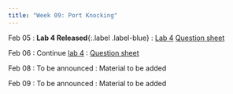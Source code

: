 ```yaml
---
title: "Week 09: Port Knocking"
---
```


Feb 05
: **Lab 4 Released**{:.label .label-blue}
  : [Lab 4]({{site.baseurl}}/docs/labs/lab4) [Question sheet]({{site.baseurl}}/assets/labs/lab4.pdf)

Feb 06
: Continue [lab 4]({{site.baseurl}}/docs/labs/lab4)
  : [Question sheet]({{site.baseurl}}/assets/labs/lab4.pdf)

Feb 08
: To be announced
  : Material to be added

Feb 09
: To be announced
  : Material to be added

